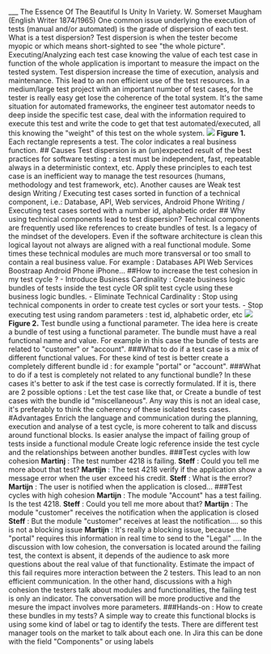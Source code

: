 >
___ The Essence Of The Beautiful Is Unity In Variety. W. Somerset Maugham (English Writer 1874/1965) One common issue underlying the execution of tests (manual and/or automated) is the grade of dispersion of each test. What is a test dispersion? Test dispersion is when the tester become myopic or which means short-sighted to see "the whole picture". Executing/Analyzing each test case knowing the value of each test case in function of the whole application is important to measure the impact on the tested system. Test dispersion increase the time of execution, analysis and maintenance. This lead to an non efficient use of the test resources. In a medium/large test project with an important number of test cases, for the tester is really easy get lose the coherence of the total system. It's the same situation for automated frameworks, the engineer test automator needs to deep inside the specific test case, deal with the information required to execute this test and write the code to get that test automated/executed, all this knowing the "weight" of this test on the whole system. ![](https://testautomationdesign.files.wordpress.com/2019/02/00001-1.png?w=1024) **Figure 1.** Each rectangle represents a test. The color indicates a real business function. ## Causes Test dispersion is an (un)expected result of the best practices for software testing : a test must be independent, fast, repeatable always in a deterministic context, etc. Apply these principles to each test case is an inefficient way to manage the test resources (humans, methodology and test framework, etc). Another causes are Weak test design Writing / Executing test cases sorted in function of a technical component, i.e.: Database, API, Web services, Android Phone Writing / Executing test cases sorted with a number id, alphabetic order ## Why using technical components lead to test dispersion? Technical components are frequently used like references to create bundles of test. Is a legacy of the mindset of the developers. Even if the software architecture is clean this logical layout not always are aligned with a real functional module. Some times these technical modules are much more transversal or too small to contain a real business value. For example : Databases API Web Services Boostraap Android Phone iPhone... ##How to increase the test cohesion in my test cycle ? - Introduce Business Cardinality : Create business logic bundles of tests inside the test cycle OR split test cycle using these business logic bundles. - Eliminate Technical Cardinality : Stop using technical components in order to create test cycles or sort your tests. - Stop executing test using random parameters : test id, alphabetic order, etc ![](https://testautomationdesign.files.wordpress.com/2019/02/00002.png?w=1024) **Figure 2.** Test bundle using a functional parameter. The idea here is create a bundle of test using a functional parameter. The bundle must have a real functional name and value. For example in this case the bundle of tests are related to "customer" or "account". ###What to do if a test case is a mix of different functional values. For these kind of test is better create a completely different bundle id : for example "portal" or "account". ###What to do if a test is completely not related to any functional bundle? In these cases it's better to ask if the test case is correctly formulated. If it is, there are 2 possible options : Let the test case like that, or Create a bundle of test cases with the bundle id "miscellaneous". Any way this is not an ideal case, it's preferably to think the coherency of these isolated tests cases. #Advantages Enrich the language and communication during the planning, execution and analyse of a test cycle, is more coherent to talk and discuss around functional blocks. Is easier analyse the impact of failing group of tests inside a functional module Create logic reference inside the test cycle and the relationships between another bundles. ###Test cycles with low cohesion **Martinj** : The test number 4218 is failing. **Steff** : Could you tell me more about that test? **Martijn** : The test 4218 verify if the application show a message error when the user exceed his credit. **Steff** : What is the error? **Martijn** : The user is notified when the application is closed... ###Test cycles with high cohesion **Martijn** : The module "Account" has a test failing. Is the test 4218. **Steff** : Could you tell me more about that? **Martijn** : The module "customer" receives the notification when the application is closed **Steff** : But the module "customer" receives at least the notification.... so this is not a blocking issue **Martijn** : It's really a blocking issue, because the "portal" requires this information in real time to send to the "Legal" .... In the discussion with low cohesion, the conversation is located around the failing test, the context is absent, it depends of the audience to ask more questions about the real value of that functionality. Estimate the impact of this fail requires more interaction between the 2 testers. This lead to an non efficient communication. In the other hand, discussions with a high cohesion the testers talk about modules and functionalities, the failing test is only an indicator. The conversation will be more productive and the mesure the impact involves more parameters. ###Hands-on : How to create these bundles in my tests? A simple way to create this functional blocks is using some kind of label or tag to identify the tests. There are different test manager tools on the market to talk about each one. In Jira this can be done with the field "Components" or using labels
